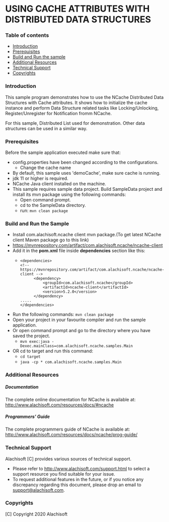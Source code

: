 # USING CACHE ATTRIBUTES WITH DISTRIBUTED DATA STRUCTURES

### Table of contents

* [Introduction](#introduction)
* [Prerequisites](#prerequisites)
* [Build and Run the sample](#build-and-run-the-sample)
* [Additional Resources](#additional-resources)
* [Technical Support](#technical-support)
* [Copyrights](#copyrights)

### Introduction

This sample program demonstrates how to use the NCache Distributed Data Structures with Cache attributes. 
It shows how to initialize the cache instance and perform  Data Structure related tasks like Locking/Unlocking, 
    Register/Unregister for Notification fromm NCache.

For this sample, Distributed List used for demonstration. Other data structures can be used in a similar way.

### Prerequisites

Before the sample application executed make sure that:

- config.properties have been changed according to the configurations. 
	- Change the cache name
- By default, this sample uses 'demoCache', make sure cache is running. 
- jdk 11 or higher is required.
- NCache Java client installed on the machine.   
- This sample requires sample data project. Build SampleData project and install its mvn package using the following commands:
    - Open command prompt.
    - cd to the SampleData directory.
    - run: 
        ``` mvn clean package ```

### Build and Run the Sample
    
- Install com.alachisoft.ncache client mvn package.(To get latest NCache client Maven package go to this link)
- https://mvnrepository.com/artifact/com.alachisoft.ncache/ncache-client
- Add it in the **pom.xml** file inside **dependencies** section like this:
    - ```
      <dependencies>
      <!-- https://mvnrepository.com/artifact/com.alachisoft.ncache/ncache-client -->
            <dependency>
                <groupId>com.alachisoft.ncache</groupId>
                <artifactId>ncache-client</artifactId>
                <version>5.2.0</version>
            </dependency>
      .....
      </dependencies> 
      ```
- Run the following commands:
    ``` mvn clean package ```
- Open your project in your favourite compiler and run the sample application.
- Or open command prompt and go to the directory where you have saved the project.
	- ``` mvn exec:java -Dexec.mainClass=com.alachisoft.ncache.samples.Main ```
- OR cd to target and run this command: 
	- ``` cd target ```
	- ``` java -cp * com.alachisoft.ncache.samples.Main ```

### Additional Resources

##### Documentation
The complete online documentation for NCache is available at:
http://www.alachisoft.com/resources/docs/#ncache

##### Programmers' Guide
The complete programmers guide of NCache is available at:
http://www.alachisoft.com/resources/docs/ncache/prog-guide/

### Technical Support

Alachisoft [C] provides various sources of technical support. 

- Please refer to http://www.alachisoft.com/support.html to select a support resource you find suitable for your issue.
- To request additional features in the future, or if you notice any discrepancy regarding this document, please drop an email to [support@alachisoft.com](mailto:support@alachisoft.com).

### Copyrights

[C] Copyright 2020 Alachisoft 